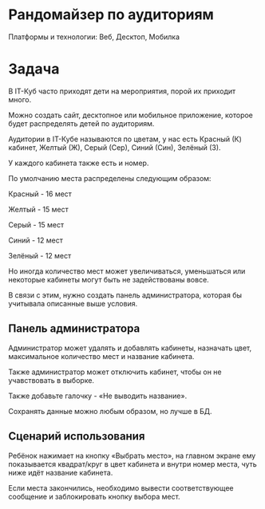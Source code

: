 # Рандомайзер по аудиториям

Платформы и технологии: Веб, Десктоп, Мобилка

# Задача

В IT-Куб часто приходят дети на мероприятия, порой их приходит много.

Можно создать сайт, десктопное или мобильное приложение, которое будет распределять детей по аудиториям.

Аудитории в IT-Кубе называются по цветам, у нас есть Красный (К) кабинет, Желтый (Ж), Серый (Сер), Синий (Син), Зелёный (З).

У каждого кабинета также есть и номер.

По умолчанию места распределены следующим образом:

Красный - 16 мест

Желтый - 15 мест

Серый - 15 мест

Синий - 12 мест

Зелёный - 12 мест

Но иногда количество мест может увеличиваться, уменьшаться или некоторые кабинеты могут быть не задействованы вовсе.

В связи с этим, нужно создать панель администратора, которая бы учитывала описанные выше условия.

## Панель администратора

Администратор может удалять и добавлять кабинеты, назначать цвет, максимальное количество мест и название кабинета.

Также администратор может отключить кабинет, чтобы он не учавствовать в выборке.

Также добавьте галочку - «Не выводить название».

Сохранять данные можно любым образом, но лучше в БД.

## Сценарий использования

Ребёнок нажимает на кнопку «Выбрать место», на главном экране ему показывается квадрат/круг в цвет кабинета и внутри номер места, чуть ниже идёт название кабинета.

Если места закончились, необходимо вывести соответствующее сообщение и заблокировать кнопку выбора мест.
